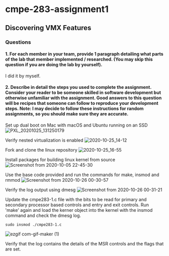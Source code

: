 # cmpe-283-assignment1
## Discovering VMX Features
### Questions

#### 1. For each member in your team, provide 1 paragraph detailing what parts of the lab that member implemented / researched. (You may skip this question if you are doing the lab by yourself).
I did it by myself.

#### 2. Describe in detail the steps you used to complete the assignment. Consider your reader to be someone skilled in software development but otherwise unfamiliar with the assignment. Good answers to this question will be recipes that someone can follow to reproduce your development steps. Note: I may decide to follow these instructions for random assignments, so you should make sure they are accurate.

Set up dual boot on Mac with macOS and Ubuntu running on an SSD
![PXL_20201025_131250179](https://user-images.githubusercontent.com/6368257/97114351-0d9c5280-1716-11eb-9c57-138bd2d59fd1.jpg)

Verify nested virtualization is enabled
![2020-10-25_14-12](https://user-images.githubusercontent.com/6368257/97114528-075aa600-1717-11eb-9784-302d323d00a5.png)

Fork and clone the linux repository
![2020-10-25_16-55](https://user-images.githubusercontent.com/6368257/97115636-b8fcd580-171d-11eb-8e67-68bffeabbb9c.png)

Install packages for building linux kernel from source
![Screenshot from 2020-10-05 22-45-30](https://user-images.githubusercontent.com/6368257/97115707-214bb700-171e-11eb-82f5-0373851db41f.png)

Use the base code provided and run the commands for make, insmod and rmmod
![Screenshot from 2020-10-26 00-30-57](https://user-images.githubusercontent.com/6368257/97116388-bfda1700-1722-11eb-926f-b023cb007b76.png)

Verify the log output using dmesg
![Screenshot from 2020-10-26 00-31-21](https://user-images.githubusercontent.com/6368257/97116427-06c80c80-1723-11eb-9b48-cabc62badd3d.png)

Update the cmpe283-1.c file with the bits to be read for primary and secondary processor based controls and entry and exit controls.
Run 'make' again and load the kerner object into the kernel with the insmod command and check the dmesg log.

    sudo insmod ./cmpe283-1.c
![ezgif com-gif-maker (1)](https://user-images.githubusercontent.com/6368257/97118185-a343dc00-172e-11eb-8385-b75c6cb47518.gif)

Verify that the log contains the details of the MSR controls and the flags that are set.
